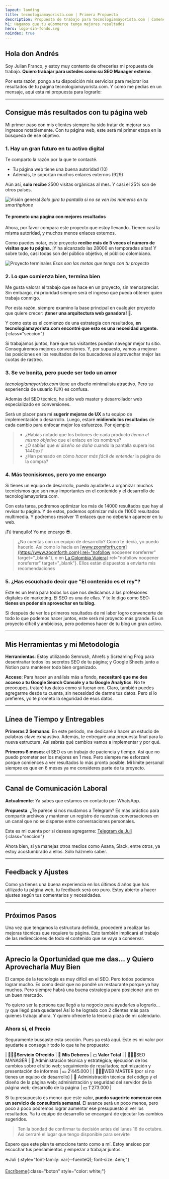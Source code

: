 ```yaml
---
layout: landing
title: tecnologiamayorista.com | Primera Propuesta
description: Propuesta de trabajo para tecnologiamayorista.com | Comencemos a lograr grandes metas juntos
h1: Hagamos que tu eCommerce tenga mejores resultados
hero: logo-sin-fondo.svg
noindex: true
---
```


## Hola don Andrés

Soy Julian Franco, y estoy muy contento de ofrecerles mi propuesta de trabajo. **Quiero trabajar para ustedes como su SEO Manager externo**.

Por esta razón, pongo a tu disposición mis servicios para mejorar los resultados de tu página tecnologiamayorista.com. Y como me pedías en un mensaje, aquí está mi propuesta para lograrlo:

----------

## Consigue más resultados con tu página web

Mi primer paso con mis clientes siempre ha sido tratar de mejorar sus ingresos notablemente. Con tu página web, este será mi primer etapa en la búsqueda de ese objetivo.

### 1. Hay un gran futuro en tu activo digital

Te comparto la razón por la que te contacté.

* Tu página web tiene una buena autoridad (10)
* Además, te soportan muchos enlaces externos (929)

Aún así, **solo recibe** 2500 visitas orgánicas al mes. Y casi el 25% son de otros países.

![Visión general](/img/estado-actual.avif)
*Solo gira tu pantalla si no se ven los números en tu smarthphone*

#### Te prometo una página con mejores resultados

Ahora, por favor compara este proyecto que estoy llevando. Tienen casi la misma autoridad, y muchos menos enlaces externos.

Como puedes notar, este proyecto **recibe más de 5 veces el número de visitas que tu página.** ¡Y ha alcanzado las 28000 en temporadas altas! Y sobre todo, casi todas son del público objetivo, el público colombiano.

![Proyecto terminales](/img/terminal.avif)
*Esas son las metas que tengo con tu proyecto*

### 2. Lo que comienza bien, termina bien

Me gusta valorar el trabajo que se hace en un proyecto, sin menospreciar. Sin embargo, mi prioridad siempre será el ingreso que pueda obtener quien trabaja conmigo.

Por esta razón, siempre examino la base principal en cualquier proyecto que quiere crecer: **¡tener una arquitectura web ganadora! 🥇**.

Y como este es el comienzo de una estrategia con resultados, **en tecnologiamayorista.com encontré que esto es una necesidad urgente.**
{:class="seccion"}

Si trabajamos juntos, haré que tus visitantes puedan navegar mejor tu sitio. Conseguiremos mejores conversiones. Y, por supuesto, vamos a mejorar las posiciones en los resultados de los buscadores al aprovechar mejor las cuotas de rastreo.

### 3. Se ve bonita, pero puede ser todo un amor

*tecnologiamayorista.com* tiene un diseño minimalista atractivo. Pero su experiencia de usuario (UX) es confusa.

Además del SEO técnico, he sido web master y desarrollador web especializado en conversiones.

Será un placer para mí **sugerir mejoras de UX** a tu equipo de implementación o desarrollo. Luego, estaré **midiendo los resultados** de cada cambio para enfocar mejor los esfuerzos. Por ejemplo:

>* ¿Habías notado que los botones de cada producto *tienen el mismo objetivo* que el enlace en los nombres?
>* ¿O sabías que *el diseño se daña* cuando la pantalla supera los 1440px?
>* ¿Han pensado en cómo *hacer más fácil de entender* la página de la compra?

### 4. Más tecnisismos, pero yo me encargo

Si tienes un equipo de desarrollo, puedo ayudarles a organizar muchos tecnicismos que son muy importantes en el contenido y el desarrollo de tecnologiamayorista.com.

Con esta tarea, podremos optimizar los más de 14000 resultados que hay al revisar tu página. Y de estos, podemos optimizar más de 11000 resultados multimedia. Y podremos resolver 11 enlaces que no deberían aparecer en tu web.

¡Tú tranquilo! Yo me encargo 😎.

>¿No cuentas con un equipo de desarrollo? Como te decía, yo puedo hacerlo. Así como lo hacía en [www.zoomforth.com](https://www.zoomforth.com){:rel="nofollow noopener noreferrer" target="_blank"}, o en [La Colombia Viajera](https://colombiaviajera.com){:rel="nofollow noopener noreferrer" target="_blank"}. Ellos están dispuestos a enviarte mis recomendaciones

### 5. ¿Has escuchado decir que "El contenido es el rey"?

Este es un lema para todos los que nos dedicamos a las profesiones digitales de marketing. El SEO es una de ellas. Y te lo digo como SEO: **tienes un poder sin aprovechar en tu blog.**

Si después de ver los primeros resultados de mi labor logro convencerte de todo lo que podemos hacer juntos, este será mi proyecto más grande. Es un proyecto difícil y ambicioso, pero podemos hacer de tu blog un gran activo.

----------

## Mis Herramientas y mi Metodología

**Herramientas**: Estoy utilizando Semrush, Ahrefs y Screaming Frog para desentrañar todos los secretos SEO de tu página; y Google Sheets junto a Notion para mantener todo bien organizado.

**Acceso**: Para hacer un análisis más a fondo, **necesitaré que me des acceso a tu Google Search Console y a tu Google Analytics**. No te preocupes, trataré tus datos como si fueran oro. Claro, también puedes agregarme desde tu cuenta, sin necesidad de darme tus datos. Pero si lo prefieres, yo te prometo la seguridad de esos datos.

----------

## Línea de Tiempo y Entregables

**Primeras 2 Semanas**: En este período, me dedicaré a hacer un estudio de palabras clave exhaustivo. Además, te entregaré una propuesta final para la nueva estructura. Así sabrás qué cambios vamos a implementar y por qué.

**Primeros 6 meses**: el SEO es un trabajo de paciencia y tiempo. Así que no puedo prometer ser los mejores en 1 mes. Pero siempre me esforzaré porque comiences a ver resultados lo más pronto posible. Mi límite personal siempre es que en 6 meses ya me consideres parte de tu proyecto.

----------

## Canal de Comunicación Laboral

**Actualmente**: Ya sabes que estamos en contacto por WhatsApp.

**Propuesta**: ¿Te parece si nos mudamos a Telegram? Es más práctico para compartir archivos y mantener un registro de nuestras conversaciones en un canal que no se disperse entre conversaciones personales.

Este es mi cuenta por si deseas agregarme: [Telegram de Juli]({{site.telegram}})
{:class="seccion"}

Ahora bien, si ya manejas otros medios como Asana, Slack, entre otros, ya estoy acostumbrado a ellos. Sólo házmelo saber.

----------

## Feedback y Ajustes

Como ya tienes una buena experiencia en los últimos 4 años que has utilizado tu página web, tu feedback será oro puro. Estoy abierto a hacer ajustes según tus comentarios y necesidades.

----------

## Próximos Pasos

Una vez que tengamos la estructura definida, procederé a realizar las mejoras técnicas que requiere tu página. Esto también implicará el trabajo de las redirecciones de todo el contenido que se vaya a conservar.

----------

## Aprecio la Oportunidad que me das... y Quiero Aprovecharla Muy Bien

El campo de la tecnología es muy difícil en el SEO. Pero todos podemos lograr mucho. Es como decir que no pondré un restaurante porque ya hay muchos. Pero siempre habrá una buena estrategia para posicionar uno en un buen mercado.

Yo quiero ser la persona que llegó a tu negocio para ayudarles a lograrlo... ¡y que llegó para quedarse! Así lo he logrado con 2 clientes más para quienes trabajo ahora. Y quiero ofrecerte la tercera plaza de mi calendario.

### Ahora sí, el Precio

Seguramente buscaste esta sección. Pues ya está aquí. Este es mi valor por ayudarte a conseguir todo lo que te he propuesto:

| 👨🏼‍🏭**Servicio Ofrecido** | 🫡 **Mis Deberes** | 💵 **Valor Total** |
| 👨🏼‍🏭SEO MANAGER | 🫡 Administración técnica y estratégica; ejecución de los cambios sobre el sitio web; seguimiento de resultados; optimización y presentación de informes | 💵 2'445.000 |
| 👨🏼‍🏭WEB MASTER (por si no tienes un equipo de desarrollo) | 🫡 Administración técnica del código y el diseño de la página web; administración y seguridad del servidor de la página web; desarrollo de la página | 💵 1'273.000 |

Si tu presupuesto es menor que este valor, **puedo sugerirte comenzar con un servicio de consultoría semanal**. El avance será un poco menos, pero poco a poco podremos lograr aumentar ese presupuesto al ver los resultados. Ya tu equipo de desarrollo se encargará de ejecutar los cambios sugeridos.

>Ten la bondad de confirmar tu decisión antes del lunes 16 de octubre. Así cerraré el lugar que tengo disponible para servirte

Espero que este plan te emocione tanto como a mí. Estoy ansioso por escuchar tus pensamientos y empezar a trabajar juntos.

☕Juli
{:style="font-family: var(--fuenteQ); font-size: 4em;"}

[Escríbeme]({{site.telegram}}){:class="boton" style="color: white;"}
